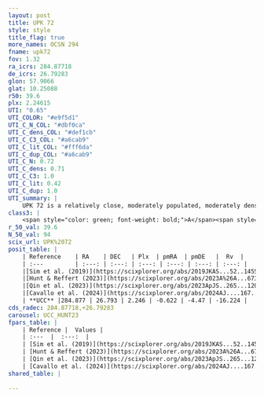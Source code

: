 ```yaml
---
layout: post
title: UPK 72
style: style
title_flag: true
more_names: OCSN 294
fname: upk72
fov: 1.32
ra_icrs: 284.87718
de_icrs: 26.79283
glon: 57.9066
glat: 10.25088
r50: 39.6
plx: 2.24615
UTI: "0.65"
UTI_COLOR: "#e9f5d1"
UTI_C_N_COL: "#dbf0ca"
UTI_C_dens_COL: "#def1cb"
UTI_C_C3_COL: "#a6cab9"
UTI_C_lit_COL: "#fff6da"
UTI_C_dup_COL: "#a6cab9"
UTI_C_N: 0.72
UTI_C_dens: 0.71
UTI_C_C3: 1.0
UTI_C_lit: 0.42
UTI_C_dup: 1.0
UTI_summary: |
    UPK 72 is a relatively close, moderately populated, moderately dense object of very high C3 quality. It is poorly studied in the literature.
class3: |
    <span style="color: green; font-weight: bold;">A</span><span style="color: green; font-weight: bold;">A</span>
r_50_val: 39.6
N_50_val: 94
scix_url: UPK%2072
posit_table: |
    | Reference    | RA    | DEC   | Plx  | pmRA  | pmDE   |  Rv  |
    | :---         | :---: | :---: | :---: | :---: | :---: | :---: |
    |[Sim et al. (2019)](https://scixplorer.org/abs/2019JKAS...52..145S) | 284.687 | 26.344 | -- | -0.68 | -4.41 | -- |
    |[Hunt & Reffert (2023)](https://scixplorer.org/abs/2023A%26A...673A.114H) | 284.988 | 27.293 | 2.209 | -0.461 | -4.554 | -15.192 |
    |[Qin et al. (2023)](https://scixplorer.org/abs/2023ApJS..265...12Q) | 285.19 | 26.74 | 2.19 | -0.6 | -4.6 | -16.69 |
    |[Cavallo et al. (2024)](https://scixplorer.org/abs/2024AJ....167...12C) | 285.163 | 26.118 | 2.207 | -- | -- | -- |
    | **UCC** |284.877 | 26.793 | 2.246 | -0.622 | -4.47 | -16.224 | 
cds_radec: 284.87718,+26.79283
carousel: UCC_HUNT23
fpars_table: |
    | Reference |  Values |
    | :---  |  :---:  |
    | [Sim et al. (2019)](https://scixplorer.org/abs/2019JKAS...52..145S) | `d_pc=454, log(age)=7.8` |
    | [Hunt & Reffert (2023)](https://scixplorer.org/abs/2023A%26A...673A.114H) | `AV50=0.377, diffAV50=0.653, MOD50=8.209, logAge50=7.873` |
    | [Qin et al. (2023)](https://scixplorer.org/abs/2023ApJS..265...12Q) | `E(B-V)=0.36, m-M=9.17, logt=8.5` |
    | [Cavallo et al. (2024)](https://scixplorer.org/abs/2024AJ....167...12C) | `AV50=0.76, dMod50=8.36, logAge50=7.48, [Fe/H]50=0.3` |
shared_table: |
    
---
```


